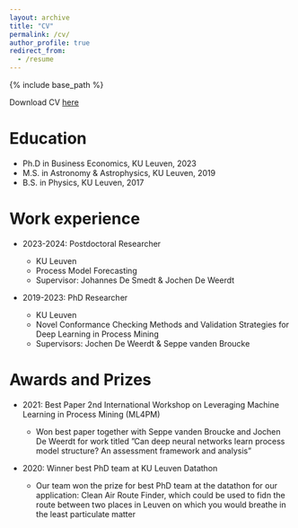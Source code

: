 ```yaml
---
layout: archive
title: "CV"
permalink: /cv/
author_profile: true
redirect_from:
  - /resume
---
```


{% include base_path %}

Download CV [here](https://jaripeeperkorn.github.io/files/CV.pdf)


Education
======
* Ph.D in Business Economics, KU Leuven, 2023 
* M.S. in Astronomy & Astrophysics, KU Leuven, 2019
* B.S. in Physics, KU Leuven, 2017

Work experience
======
* 2023-2024: Postdoctoral Researcher
  * KU Leuven
  * Process Model Forecasting
  * Supervisor: Johannes De Smedt & Jochen De Weerdt

* 2019-2023: PhD Researcher
  * KU Leuven
  * Novel Conformance Checking Methods and Validation Strategies for Deep Learning in Process Mining
  * Supervisors: Jochen De Weerdt & Seppe vanden Broucke

Awards and Prizes
======
* 2021: Best Paper 2nd International Workshop on Leveraging Machine Learning in Process Mining (ML4PM)
  * Won best paper together with Seppe vanden Broucke and Jochen De Weerdt for work titled ”Can deep neural networks learn process model structure? An assessment framework and analysis”

* 2020: Winner best PhD team at KU Leuven Datathon 
  * Our team won the prize for best PhD team at the datathon for our application: Clean Air Route Finder, which could be used to fidn the route between two places in Leuven on which you would breathe in the least particulate matter
